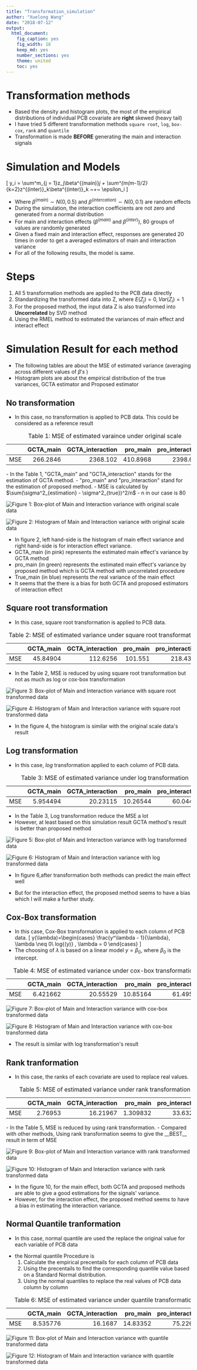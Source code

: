 ```yaml
---
title: "Transformation_simulation"
author: "Xuelong Wang"
date: "2018-07-12"
output: 
  html_document: 
    fig_caption: yes
    fig_width: 18
    keep_md: yes
    number_sections: yes
    theme: united
    toc: yes
---
```






# Transformation methods

- Based the density and histogram plots, the most of the empirical distributions of individual PCB covariate are __right__ skewed (heavy tail)
- I have tried 5 different transformation methods  `square root`, `log`, `box-cox`, `rank` and `quantile`
- Transformation is made __BEFORE__ generating the main and interaction signals

# Simulation and Models
\[
  y_i = \sum^m_{j = 1}z_j\beta^{(main)}_j + \sum^{m(m-1)/2}_{k=2}z^{(inter)}_k\beta^{(inter)}_k ~+~ \epsilon_i
\]

- Where $\beta^{(main)} \sim N(0, 0.5)$ and $\beta^{(intercation)} \sim N(0,0.1)$ are random effects
- During the simulation, the interaction coefficients are not zero and generated from a normal distribution
- For main and interaction effects ($\beta^{(main)}$ and $\beta^{(inter)}$), 80 groups of values are randomly generated
- Given a fixed main and interaction effect, responses are generated 20 times in order to get a averaged estimators of main and interaction variance
- For all of the following results, the model is same. 

# Steps
1. All 5 transformation methods are applied to the PCB data directly
2. Standardizing the transformed data into Z, where $E(Z_j) = 0, Var(Z_i) = 1$
3. For the proposed method, the input data Z is also transformed into __Uncorrelated__ by SVD method
4. Using the RMEL method to estimated the variances of main effect and interact effect


# Simulation Result for each method

- The following tables are about the MSE of estimated variance (averaging across different values of $\beta's$ )
- Histogram plots are about the empirical distribution of the true variances, GCTA estimator and Proposed estimator


## No transformation
- In this case, no transformation is applied to PCB data. This could be considered as a reference result

<table class="table" style="width: auto !important; margin-left: auto; margin-right: auto;">
<caption>Table 1: MSE of estimated varaince under original scale</caption>
 <thead>
  <tr>
   <th style="text-align:left;">   </th>
   <th style="text-align:right;"> GCTA_main </th>
   <th style="text-align:right;"> GCTA_interaction </th>
   <th style="text-align:right;"> pro_main </th>
   <th style="text-align:right;"> pro_interaction </th>
  </tr>
 </thead>
<tbody>
  <tr>
   <td style="text-align:left;"> MSE </td>
   <td style="text-align:right;"> 266.2846 </td>
   <td style="text-align:right;"> 2368.102 </td>
   <td style="text-align:right;"> 410.8968 </td>
   <td style="text-align:right;"> 2398.617 </td>
  </tr>
</tbody>
</table>
- In the Table 1, "GCTA_main" and "GCTA_interaction" stands for the estimation of GCTA method. 
- "pro_main" and "pro_interaction" stand for the estimation of proposed method. 
- MSE is calculated by $\sum(\sigma^2_{estimation} - \sigma^2_{true})^2/n$
- n in our case is 80

![Figure 1: Box-plot of Main and Interaction variance with original scale data](Transformation_simulation_files/figure-html/unnamed-chunk-2-1.png)

![Figure 2: Histogram of Main and Interaction variance with original scale data](Transformation_simulation_files/figure-html/unnamed-chunk-3-1.png)

- In figure 2, left hand-side is the histogram of main effect variance and right hand-side is for interaction effect variance. 
- GCTA_main (in pink) represents the estimated main effect's variance by GCTA method 
- pro_main (in green) represents the estimated main effect's variance by proposed method which is GCTA method with uncorrelated procedure
- True_main (in blue) represents the real variance of the main effect  
- It seems that the there is a bias for both GCTA and proposed estimators of interaction effect

## Square root transformation

- In this case, square root transformation is applied to PCB data. 


<table class="table" style="width: auto !important; margin-left: auto; margin-right: auto;">
<caption>Table 2: MSE of estimated variance under square root transformation</caption>
 <thead>
  <tr>
   <th style="text-align:left;">   </th>
   <th style="text-align:right;"> GCTA_main </th>
   <th style="text-align:right;"> GCTA_interaction </th>
   <th style="text-align:right;"> pro_main </th>
   <th style="text-align:right;"> pro_interaction </th>
  </tr>
 </thead>
<tbody>
  <tr>
   <td style="text-align:left;"> MSE </td>
   <td style="text-align:right;"> 45.84904 </td>
   <td style="text-align:right;"> 112.6256 </td>
   <td style="text-align:right;"> 101.551 </td>
   <td style="text-align:right;"> 218.4397 </td>
  </tr>
</tbody>
</table>

- In the Table 2, MSE is reduced by using square root transformation but not as much as log or cox-box transformation

![Figure 3: Box-plot of Main and Interaction variance with square root transformed data](Transformation_simulation_files/figure-html/unnamed-chunk-5-1.png)

![Figure 4: Histogram of Main and Interaction variance with square root transformed data](Transformation_simulation_files/figure-html/unnamed-chunk-6-1.png)

- In the figure 4, the histogram is similar with the original scale data's result


## Log transformation
- In this case, $log$ transformation applied to each column of PCB data.

<table class="table" style="width: auto !important; margin-left: auto; margin-right: auto;">
<caption>Table 3: MSE of estimated variance under log transformation</caption>
 <thead>
  <tr>
   <th style="text-align:left;">   </th>
   <th style="text-align:right;"> GCTA_main </th>
   <th style="text-align:right;"> GCTA_interaction </th>
   <th style="text-align:right;"> pro_main </th>
   <th style="text-align:right;"> pro_interaction </th>
  </tr>
 </thead>
<tbody>
  <tr>
   <td style="text-align:left;"> MSE </td>
   <td style="text-align:right;"> 5.954494 </td>
   <td style="text-align:right;"> 20.23115 </td>
   <td style="text-align:right;"> 10.26544 </td>
   <td style="text-align:right;"> 60.04482 </td>
  </tr>
</tbody>
</table>

- In the Table 3, Log transformation reduce the MSE a lot
- However, at least based on this simulation result GCTA method's result is better than proposed method

![Figure 5: Box-plot of Main and Interaction variance with log transformed data](Transformation_simulation_files/figure-html/unnamed-chunk-8-1.png)

![Figure 6: Histogram of Main and Interaction variance with log transformed data](Transformation_simulation_files/figure-html/unnamed-chunk-9-1.png)

- In figure 6,after transformation both methods can predict the main effect well

- But for the interaction effect, the proposed method seems to have a bias which I will make a further study.


## Cox-Box transformation
- In this case, Cox-Box transformation is applied to each column of PCB data.
\[
 y(\lambda)=\begin{cases}
               \frac{y^\lambda - 1}{\lambda}, \lambda \neq 0\\
               log{(y)} , \lambda = 0
            \end{cases}
\]
- The choosing of $\lambda$ is based on a linear model $y = \beta_0$, where $\beta_0$ is the intercept.


<table class="table" style="width: auto !important; margin-left: auto; margin-right: auto;">
<caption>Table 4: MSE of estimated variance under cox-box transformation</caption>
 <thead>
  <tr>
   <th style="text-align:left;">   </th>
   <th style="text-align:right;"> GCTA_main </th>
   <th style="text-align:right;"> GCTA_interaction </th>
   <th style="text-align:right;"> pro_main </th>
   <th style="text-align:right;"> pro_interaction </th>
  </tr>
 </thead>
<tbody>
  <tr>
   <td style="text-align:left;"> MSE </td>
   <td style="text-align:right;"> 6.421662 </td>
   <td style="text-align:right;"> 20.55529 </td>
   <td style="text-align:right;"> 10.85164 </td>
   <td style="text-align:right;"> 61.49594 </td>
  </tr>
</tbody>
</table>

![Figure 7: Box-plot of Main and Interaction variance with cox-box transformed data](Transformation_simulation_files/figure-html/unnamed-chunk-11-1.png)

![Figure 8: Histogram of Main and Interaction variance with cox-box transformed data](Transformation_simulation_files/figure-html/unnamed-chunk-12-1.png)

- The result is similar with log transformation's result




## Rank tranformation


- In this case, the ranks of each covariate are used to replace real values.

<table class="table" style="width: auto !important; margin-left: auto; margin-right: auto;">
<caption>Table 5: MSE of estimated variance under rank transformation</caption>
 <thead>
  <tr>
   <th style="text-align:left;">   </th>
   <th style="text-align:right;"> GCTA_main </th>
   <th style="text-align:right;"> GCTA_interaction </th>
   <th style="text-align:right;"> pro_main </th>
   <th style="text-align:right;"> pro_interaction </th>
  </tr>
 </thead>
<tbody>
  <tr>
   <td style="text-align:left;"> MSE </td>
   <td style="text-align:right;"> 2.76953 </td>
   <td style="text-align:right;"> 16.21967 </td>
   <td style="text-align:right;"> 1.309832 </td>
   <td style="text-align:right;"> 33.63216 </td>
  </tr>
</tbody>
</table>
- In the Table 5, MSE is reduced by using rank transformation. 
- Compared with other methods, Using rank transformation seems to give the __BEST__ result in term of MSE


![Figure 9: Box-plot of Main and Interaction variance with rank transformed data](Transformation_simulation_files/figure-html/unnamed-chunk-15-1.png)

![Figure 10: Histogram of Main and Interaction variance with rank transformed data](Transformation_simulation_files/figure-html/unnamed-chunk-16-1.png)

- In the figure 10, for the main effect, both GCTA and proposed methods are able to give a good estimations for the signals' variance. 
- However, for the interaction effect, the proposed method seems to have a bias in estimating the interaction variance. 

## Normal Quantile tranformation
- In this case, normal quantile are used the replace the original value for each variable of PCB data

* the Normal quantile Procedure is 
    1. Calculate the empirical precentails for each column of PCB data 
    1. Using the precentails to find the corresponding quantile value based on a Standard Normal distribution.
    1. Using the normal quantiles to replace the real values of PCB data column by column 


<table class="table" style="width: auto !important; margin-left: auto; margin-right: auto;">
<caption>Table 6: MSE of estimated variance under quantile transformation</caption>
 <thead>
  <tr>
   <th style="text-align:left;">   </th>
   <th style="text-align:right;"> GCTA_main </th>
   <th style="text-align:right;"> GCTA_interaction </th>
   <th style="text-align:right;"> pro_main </th>
   <th style="text-align:right;"> pro_interaction </th>
  </tr>
 </thead>
<tbody>
  <tr>
   <td style="text-align:left;"> MSE </td>
   <td style="text-align:right;"> 8.535776 </td>
   <td style="text-align:right;"> 16.1687 </td>
   <td style="text-align:right;"> 14.83352 </td>
   <td style="text-align:right;"> 75.22636 </td>
  </tr>
</tbody>
</table>

![Figure 11: Box-plot of Main and Interaction variance with quantile transformed data](Transformation_simulation_files/figure-html/unnamed-chunk-18-1.png)

![Figure 12: Histogram of Main and Interaction variance with quantile transformed data](Transformation_simulation_files/figure-html/unnamed-chunk-19-1.png)
